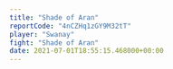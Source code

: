 ```yaml
---
title: "Shade of Aran"
reportCode: "4nCZHq1zGY9M32tT"
player: "Swanay"
fight: "Shade of Aran"
date: 2021-07-01T18:55:15.468000+00:00
---
```

